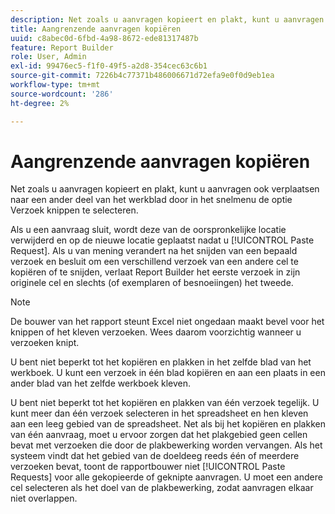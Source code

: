 ```yaml
---
description: Net zoals u aanvragen kopieert en plakt, kunt u aanvragen ook verplaatsen naar een ander deel van het werkblad door in het snelmenu de optie Verzoek knippen te selecteren.
title: Aangrenzende aanvragen kopiëren
uuid: c8abec0d-6fbd-4a98-8672-ede81317487b
feature: Report Builder
role: User, Admin
exl-id: 99476ec5-f1f0-49f5-a2d8-354cec63c6b1
source-git-commit: 7226b4c77371b486006671d72efa9e0f0d9eb1ea
workflow-type: tm+mt
source-wordcount: '286'
ht-degree: 2%

---
```


# Aangrenzende aanvragen kopiëren

Net zoals u aanvragen kopieert en plakt, kunt u aanvragen ook verplaatsen naar een ander deel van het werkblad door in het snelmenu de optie Verzoek knippen te selecteren.

Als u een aanvraag sluit, wordt deze van de oorspronkelijke locatie verwijderd en op de nieuwe locatie geplaatst nadat u [!UICONTROL Paste Request]. Als u van mening verandert na het snijden van een bepaald verzoek en besluit om een verschillend verzoek van een andere cel te kopiëren of te snijden, verlaat Report Builder het eerste verzoek in zijn originele cel en slechts (of exemplaren of besnoeiingen) het tweede.

>[!NOTE]
>
>De bouwer van het rapport steunt Excel niet ongedaan maakt bevel voor het knippen of het kleven verzoeken. Wees daarom voorzichtig wanneer u verzoeken knipt.

U bent niet beperkt tot het kopiëren en plakken in het zelfde blad van het werkboek. U kunt een verzoek in één blad kopiëren en aan een plaats in een ander blad van het zelfde werkboek kleven.

U bent niet beperkt tot het kopiëren en plakken van één verzoek tegelijk. U kunt meer dan één verzoek selecteren in het spreadsheet en hen kleven aan een leeg gebied van de spreadsheet. Net als bij het kopiëren en plakken van één aanvraag, moet u ervoor zorgen dat het plakgebied geen cellen bevat met verzoeken die door de plakbewerking worden vervangen. Als het systeem vindt dat het gebied van de doeldeeg reeds één of meerdere verzoeken bevat, toont de rapportbouwer niet [!UICONTROL Paste Requests] voor alle gekopieerde of geknipte aanvragen. U moet een andere cel selecteren als het doel van de plakbewerking, zodat aanvragen elkaar niet overlappen.
